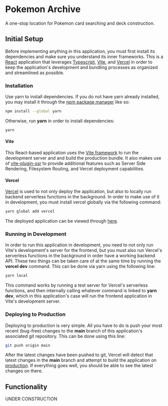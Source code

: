 # Pokemon Archive

A one-stop location for Pokemon card searching and deck construction.

## Initial Setup

Before implementing anything in this application, you must first install its dependencies and make sure you understand its inner frameworks. This is a [React](https://reactjs.org) application that leverages [Typescript](https://www.typescriptlang.org), [Vite](https://vitejs.dev), and [Vercel](https://vercel.com) in order to keep the application's development and bundling processes as organized and streamlined as possible.

### Installation

Use yarn to install dependencies. If you do not have yarn already installed, you may install it through the [npm package manager](https://www.npmjs.com) like so:

```bash
npm install --global yarn
```

Otherwise, run **yarn** in order to install dependencies:

```bash
yarn
```

#### Vite

This React-based application uses the [Vite framework](https://vitejs.dev) to run the development server and and build the production bundle. It also makes use of [vite-plugin-ssr](https://vite-plugin-ssr.com) to provide additional features such as Server Side Rendering, Filesystem Routing, and Vercel deployment capabilities.

#### Vercel

[Vercel](https://vercel.com) is used to not only deploy the application, but also to locally run backend serverless functions in the background. In order to make use of it in development, you must install vercel globally via the following command:

```bash
yarn global add vercel
```

The deployed application can be viewed through [here](https://pokemon-archive.vercel.app).

### Running in Development

In order to run this application in development, you need to not only run Vite's development's server for the frontend, but you must also run Vercel's serverless functions in the background in order have a working backend API. These two things can be taken care of at the same time by running the **vercel dev** command. This can be done via yarn using the following line:

```bash
yarn local
```

This command works by running a test server for Vercel's serverless functions, and then internally calling whatever command is linked to **yarn dev**, which in this application's case will run the frontend application in Vite's development server.

### Deploying to Production

Deploying to production is very simple. All you have to do is push your most recent (bug-free) changes to the **main** branch of this application's associated git repository. This can be done using this line:

```bash
git push origin main
```

After the latest changes have been pushed to git, Vercel will detect that latest changes in the **main** branch and attempt to build the application on [production](https://pokemon-archive.vercel.app). If everything goes well, you should be able to see the latest changes on there.

## Functionality

UNDER CONSTRUCTION